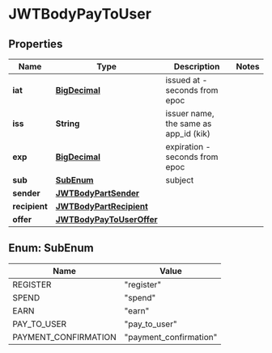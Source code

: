 
# JWTBodyPayToUser

## Properties
Name | Type | Description | Notes
------------ | ------------- | ------------- | -------------
**iat** | [**BigDecimal**](BigDecimal.md) | issued at - seconds from epoc | 
**iss** | **String** | issuer name, the same as app_id (kik) | 
**exp** | [**BigDecimal**](BigDecimal.md) | expiration - seconds from epoc | 
**sub** | [**SubEnum**](#SubEnum) | subject | 
**sender** | [**JWTBodyPartSender**](JWTBodyPartSender.md) |  | 
**recipient** | [**JWTBodyPartRecipient**](JWTBodyPartRecipient.md) |  | 
**offer** | [**JWTBodyPayToUserOffer**](JWTBodyPayToUserOffer.md) |  | 



<a name="SubEnum"></a>
## Enum: SubEnum
Name | Value
---- | -----
REGISTER | &quot;register&quot;
SPEND | &quot;spend&quot;
EARN | &quot;earn&quot;
PAY_TO_USER | &quot;pay_to_user&quot;
PAYMENT_CONFIRMATION | &quot;payment_confirmation&quot;




